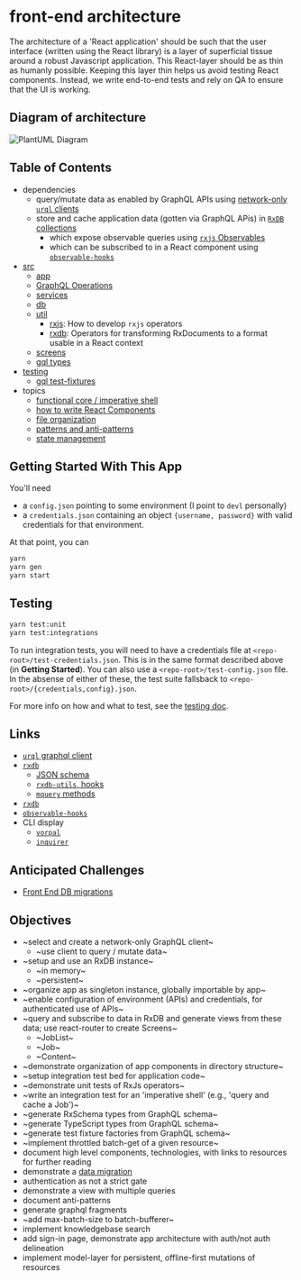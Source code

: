 # front-end architecture

The architecture of a 'React application' should be such that the user interface (written using the React library) is a layer of superficial tissue around a robust Javascript application.  This React-layer should be as thin as humanly possible.  Keeping this layer thin helps us avoid testing React components.  Instead, we write end-to-end tests and rely on QA to ensure that the UI is working.

## Diagram of architecture

![PlantUML Diagram](http://www.plantuml.com/plantuml/proxy?src=https://raw.githubusercontent.com/calebgregory/rxdb-architecture/main/docs/architecture-overview.iuml&cache=no)

## Table of Contents

- dependencies
  - query/mutate data as enabled by GraphQL APIs using [network-only `urql` clients](https://formidable.com/open-source/urql/docs/basics/core/#one-off-queries-and-mutations)
  - store and cache application data (gotten via GraphQL APis) in [`RxDB` collections](https://rxdb.info/)
    - which expose observable queries using [`rxjs` Observables](https://rxjs.dev/guide/overview)
    - which can be subscribed to in a React component using [`observable-hooks`](https://github.com/crimx/observable-hooks/blob/master/docs/api/README.md#useobservablestate)
- [src](./src/)
  - [app](./src/app/)
  - [GraphQL Operations](./src/gql/operations/)
  - [services](./src/services/)
  - [db](./src/db/)
  - [util](./src/util/)
    - [rxjs](./src/util/rxjs/): How to develop `rxjs` operators
    - [rxdb](./src/util/rxdb/): Operators for transforming RxDocuments to a format usable in a React context
  - [screens](./src/screens/)
  - [gql types](./src/gql/types/)
- [testing](./docs/testing.md)
  - [gql test-fixtures](./src/gql/test-fixtures/)
- topics
  - [functional core / imperative shell](./docs/functional-core-imperative-shell.md)
  - [how to write React Components](./docs/how-to-write-react-components.md)
  - [file organization](./docs/file-organization.md)
  - [patterns and anti-patterns](./docs/patterns-pro-and-anti.md)
  - [state management](./docs/state-management.md)

## Getting Started With This App

You'll need

- a `config.json` pointing to some environment (I point to `devl` personally)
- a `credentials.json` containing an object `{username, password}` with valid credentials for that environment.

At that point, you can

```sh
yarn
yarn gen
yarn start
```

## Testing

```sh
yarn test:unit
yarn test:integrations
```

To run integration tests, you will need to have a credentials file at `<repo-root>/test-credentials.json`.  This is in the same format described above (in __Getting Started__).  You can also use a `<repo-root>/test-config.json` file.  In the absense of either of these, the test suite fallsback to `<repo-root>/{credentials,config}.json`.

For more info on how and what to test, see the [testing doc](./docs/testing.md).

## Links

- [`urql` graphql client](https://formidable.com/open-source/urql/docs/api/core/)
- [`rxdb`](https://rxdb.info/)
  - [JSON schema](https://json-schema.org/learn/getting-started-step-by-step)
  - [`rxdb-utils`, hooks](https://github.com/rafamel/rxdb-utils#hooks)
  - [`mquery` methods](https://github.com/aheckmann/mquery/blob/master/README.md)
- [`rxdb`](https://rxdb.info/)
- [`observable-hooks`](https://github.com/crimx/observable-hooks/blob/master/docs/api/README.md#useobservablestate)
- CLI display
  - [`vorpal`](https://github.com/dthree/vorpal/)
  - [`inquirer`](https://github.com/SBoudrias/Inquirer.js/)

## Anticipated Challenges

- [Front End DB migrations](https://rxdb.info/questions-answers.html)

## Objectives

- ~select and create a network-only GraphQL client~
  - ~use client to query / mutate data~
- ~setup and use an RxDB instance~
  - ~in memory~
  - ~persistent~
- ~organize app as singleton instance, globally importable by app~
- ~enable configuration of environment (APIs) and credentials, for authenticated use of APIs~
- ~query and subscribe to data in RxDB and generate views from these data; use react-router to create Screens~
  - ~JobList~
  - ~Job~
  - ~Content~
- ~demonstrate organization of app components in directory structure~
- ~setup integration test bed for application code~
- ~demonstrate unit tests of RxJs operators~
- ~write an integration test for an 'imperative shell' (e.g., 'query and cache a Job')~
- ~generate RxSchema types from GraphQL schema~
- ~generate TypeScript types from GraphQL schema~
- ~generate test fixture factories from GraphQL schema~
- ~implement throttled batch-get of a given resource~
- document high level components, technologies, with links to resources for further reading
- demonstrate a [data migration](https://rxdb.info/data-migration.html)
- authentication as not a strict gate
- demonstrate a view with multiple queries
- document anti-patterns
- generate graphql fragments
- ~add max-batch-size to batch-bufferer~
- implement knowledgebase search
- add sign-in page, demonstrate app architecture with auth/not auth delineation
- implement model-layer for persistent, offline-first mutations of resources
